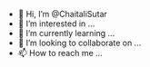 - 👋 Hi, I’m @ChaitaliSutar
- 👀 I’m interested in ...
- 🌱 I’m currently learning ...
- 💞️ I’m looking to collaborate on ...
- 📫 How to reach me ...

<!---
ChaitaliSutar/ChaitaliSutar is a ✨ special ✨ repository because its `README.md` (this file) appears on your GitHub profile.
You can click the Preview link to take a look at your changes.
--->
